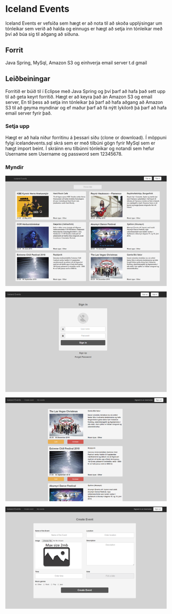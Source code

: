 # Iceland Events
Iceland Events er vefsíða sem hægt er að nota til að skoða upplýsingar um tónleikar sem verið að halda 
og einnugs er hægt að setja inn tónleikar með því að búa sig til aðgang að síðuna.

## Forrit 
Java Spring, MySql, Amazon S3 og einhverja email server t.d gmail

## Leiðbeiningar
Forritið er búið til í Eclipse með Java Spring og því þarf að hafa það sett upp til að geta keyrt forritið.
Hægt er að keyra það án Amazon S3 og email server, En til þess að setja inn tónleikar þá þarf að hafa aðgang að Amazon S3 til að geyma myndinar og ef maður þarf að fá nýtt lykilorð þá þarf að hafa email server
fyrir það.

### Setja upp
Hægt er að hala niður forritinu á þessari síðu (clone or download). Í möppuni fylgi icelandevents.sql skrá sem er með tilbúni gögn fyrir MySql sem er hægt import beint. Í skráinn eru tilbúnni tónleikar og notandi sem hefur Username sem Username og password sem 12345678.

### Myndir

![Alt tag](https://raw.githubusercontent.com/mej3hi/screenshot/master/myndIE1.PNG)


![Alt tag](https://raw.githubusercontent.com/mej3hi/screenshot/master/myndIE2.PNG)


![Alt tag](https://raw.githubusercontent.com/mej3hi/screenshot/master/myndIE3.PNG)


![Alt tag](https://raw.githubusercontent.com/mej3hi/screenshot/master/myndIE4.PNG)
